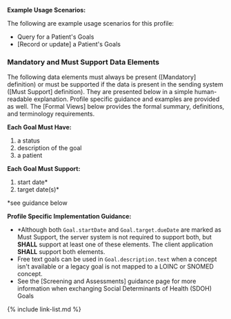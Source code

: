 
**Example Usage Scenarios:**

The following are example usage scenarios for this profile:

-   Query for a Patient's Goals
-   [Record or update] a Patient's Goals


### Mandatory and Must Support Data Elements


The following data elements must always be present ([Mandatory] definition) or must be supported if the data is present in the sending system ([Must Support] definition). They are presented below in a simple human-readable explanation. Profile specific guidance and examples are provided as well. The [Formal Views] below provides the formal summary, definitions, and terminology requirements.  

**Each Goal Must Have:**

1. a status
1.  <span class="bg-success" markdown="1">description of the goal</span><!-- new-content -->
1. a patient


**Each Goal Must Support:**

1. start date*
2. target date(s)*

\*see guidance below

**Profile Specific Implementation Guidance:**
-  \*Although both `Goal.startDate` and `Goal.target.dueDate` are marked as Must Support, the server system is not required to support both, but **SHALL** support at least one of these elements. The client application **SHALL** support both elements.
- Free text goals can be used in `Goal.description.text` when a concept isn't available or a legacy goal is not mapped to a LOINC or SNOMED concept.
-  See the [Screening and Assessments] guidance page for more information when exchanging Social Determinants of Health (SDOH) Goals

{% include link-list.md %}
